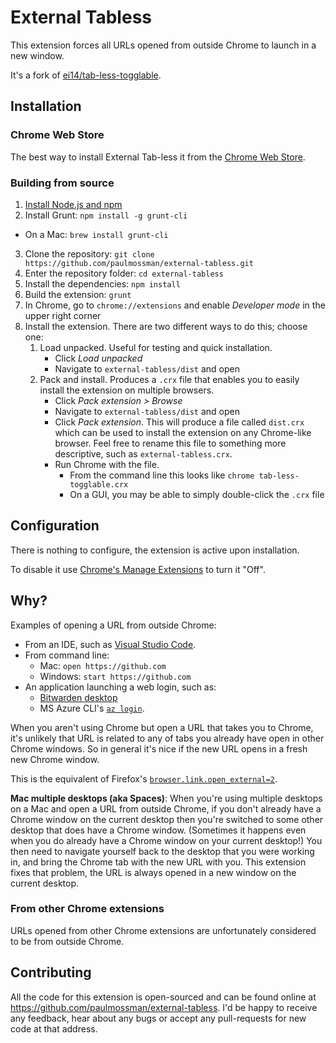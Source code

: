 # External Tabless

This extension forces all URLs opened from outside Chrome to launch in a new
window.

It's a fork of [ei14/tab-less-togglable](https://github.com/ei14/tab-less-togglable).

## Installation

### Chrome Web Store

The best way to install External Tab-less it from the [Chrome Web Store](https://chromewebstore.google.com/detail/external-tab-less/labdfffjhbbimbdgjlmbfkfkoefepcfd).

### Building from source

1. [Install Node.js and
npm](https://docs.npmjs.com/downloading-and-installing-node-js-and-npm)
2. Install Grunt: `npm install -g grunt-cli`
  * On a Mac: `brew install grunt-cli`
3. Clone the repository: `git clone https://github.com/paulmossman/external-tabless.git`
4. Enter the repository folder: `cd external-tabless`
5. Install the dependencies: `npm install`
6. Build the extension: `grunt`
7. In Chrome, go to `chrome://extensions` and enable *Developer mode* in the
upper right corner
8. Install the extension. There are two different ways to do this; choose one:
    1. Load unpacked. Useful for testing and quick installation.
        * Click *Load unpacked*
        * Navigate to `external-tabless/dist` and open
    2. Pack and install. Produces a `.crx` file that enables you to easily
    install the extension on multiple browsers.
        * Click *Pack extension > Browse*
        * Navigate to `external-tabless/dist` and open
        * Click *Pack extension*. This will produce a file called `dist.crx`
        which can be used to install the extension on any Chrome-like browser.
        Feel free to rename this file to something more descriptive, such as
        `external-tabless.crx`.
        * Run Chrome with the file.
            * From the command line this looks like `chrome
            tab-less-togglable.crx`
            * On a GUI, you may be able to simply double-click the `.crx` file

## Configuration

There is nothing to configure, the extension is active upon installation.

To disable it use [Chrome's Manage Extensions](chrome://extensions) to turn it "Off".

## Why?

Examples of opening a URL from outside Chrome:
- From an IDE, such as [Visual Studio Code](https://code.visualstudio.com/).
- From command line:
    - Mac: `open https://github.com`
    - Windows: `start https://github.com`
- An application launching a web login, such as:
    - [Bitwarden desktop](https://bitwarden.com/download/#downloads-desktop)
    - MS Azure CLI's [`az login`](https://learn.microsoft.com/en-us/cli/azure/authenticate-azure-cli-interactively).

When you aren't using Chrome but open a URL that takes you to Chrome, it's
unlikely that URL is related to any of tabs you already have open in other
Chrome windows.  So in general it's nice if the new URL opens in a fresh
new Chrome window.

This is the equivalent of Firefox's [`browser.link.open_external=2`](https://kb.mozillazine.org/Browser.link.open_external).

**Mac multiple desktops (aka Spaces)**: When you're using multiple desktops on
a Mac and open a URL from outside Chrome, if you don't already have a Chrome
window on the current desktop then you're switched to some other desktop that
does have a Chrome window.  (Sometimes it happens even when you do already have
a Chrome window on your current desktop!)  You then need to navigate yourself
back to the desktop that you were working in, and bring the Chrome tab with the
new URL with you.  This extension fixes that problem, the URL is always opened
in a new window on the current desktop.

### From other Chrome extensions
URLs opened from other Chrome extensions are unfortunately considered to be
from outside Chrome.

## Contributing

All the code for this extension is open-sourced and can be found online at
https://github.com/paulmossman/external-tabless. I'd be happy to receive any
feedback, hear about any bugs or accept any pull-requests for new code at that
address.

